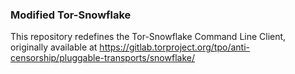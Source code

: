 ### Modified Tor-Snowflake

This repository redefines the Tor-Snowflake Command Line Client, originally available at https://gitlab.torproject.org/tpo/anti-censorship/pluggable-transports/snowflake/
